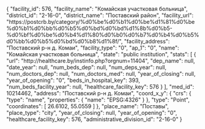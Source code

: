 {
    "facility_id": 576,
    "facility_name": "Комайская участковая больница",
    "district_id": "2-16-0",
    "district_name": "Поставский район",
    "facility_url": "https:\/\/postcrb.by\/category\/%d0%be%d0%b1%d0%be%d1%81%d0%be%d0%b1%d0%bb%d0%b5%d0%bd%d0%bd%d1%8b%d0%b5-%d0%bf%d0%be%d0%b4%d1%80%d0%b0%d0%b7%d0%b4%d0%b5%d0%bb%d0%b5%d0%bd%d0%b8%d1%8f\/",
    "facility_address": "Поставский р-н д. Комаи",
    "facility_type": "0",
    "ap_1": "0",
    "name": "Комайская участковая больница",
    "state": "public institution",
    "stats": [
        {
            "url": "http:\/\/healthcare.by\/instinfo.php?orgnum=11404",
            "dep_name": null,
            "date_year": null,
            "num_beds_dep": null,
            "num_deps_year": null,
            "num_doctors_dep": null,
            "num_doctors_med": null,
            "year_of_closing": null,
            "year_of_opening": "0",
            "beds_in_hospital_key": 393,
            "num_beds_facility_year": null,
            "healthcare_facility_key": 576
        }
    ],
    "med_id": 10214462,
    "address": "Поставский р-н д. Комаи",
    "coord_x_y": {
        "crs": {
            "type": "name",
            "properties": {
                "name": "EPSG:4326"
            }
        },
        "type": "Point",
        "coordinates": [
            26.6102,
            55.0559
        ]
    },
    "place_name": "Поставы",
    "place_type": "city",
    "year_of_closing": null,
    "year_of_opening": "0",
    "healthcare_facility_key": 576,
    "administrative_division_id": "2-16-0"
}